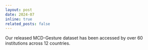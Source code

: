 ```yaml
---
layout: post
date: 2024-07 
inline: true
related_posts: false
---
```


Our released MCD-Gesture dataset has been accessed by over 60 institutions across 12 countries.
